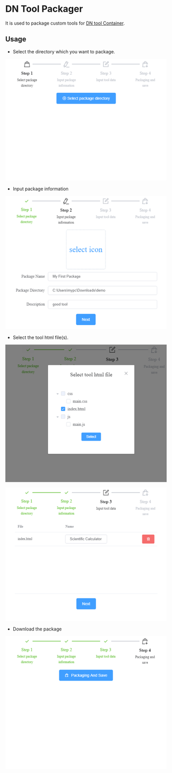 # DN Tool Packager

It is used to package custom tools for [DN tool Container](https://github.com/como65416/DnToolContainer).

## Usage

- Select the directory which you want to package.

![](resource/img001.png)

- Input package information

![](resource/img002.png)

- Select the tool html file(s).

![](resource/img003.png)

![](resource/img004.png)

- Download the package

![](resource/img005.png)